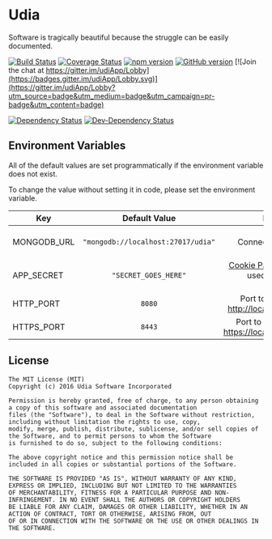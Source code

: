 # Udia

Software is tragically beautiful because the struggle can be easily documented. 

[![Build Status](https://travis-ci.org/udia-software/udia.svg?branch=master)](https://travis-ci.org/udia-software/udia)
[![Coverage Status](https://coveralls.io/repos/github/udia-software/udia/badge.svg?branch=master)](https://coveralls.io/github/udia-software/udia?branch=master)
[![npm version](https://badge.fury.io/js/udia.svg)](https://badge.fury.io/js/udia)
[![GitHub version](https://badge.fury.io/gh/udia-software%2Fudia.svg)](https://badge.fury.io/gh/udia-software%2Fudia)
[![Join the chat at https://gitter.im/udiApp/Lobby](https://badges.gitter.im/udiApp/Lobby.svg)](https://gitter.im/udiApp/Lobby?utm_source=badge&utm_medium=badge&utm_campaign=pr-badge&utm_content=badge)

[![Dependency Status](https://img.shields.io/david/udia-software/udia.svg)](https://david-dm.org/udia-software/udia)
[![Dev-Dependency Status](https://img.shields.io/david/dev/udia-software/udia.svg)](https://david-dm.org/udia-software/udia#info=devDependencies)

## Environment Variables

All of the default values are set programmatically if the environment variable does not exist.

To change the value without setting it in code, please set the environment variable.


| Key           | Default Value                      |Description|
| ------------- |:----------------------------------:|---:|
| MONGODB_URL   | `"mongodb://localhost:27017/udia"` | The Mongo Connection String. ([See spec.](https://docs.mongodb.com/manual/reference/connection-string/)) |
| APP_SECRET    | `"SECRET_GOES_HERE"`               | [Cookie Parser secret](https://github.com/expressjs/cookie-parser#cookieparsersecret-options) used for signing cookies. |
| HTTP_PORT     | `8080`                             | Port to serve http. [http://localhost:8080](http://localhost:8080) |
| HTTPS_PORT    | `8443`                             | Port to serve https. [https://localhost:8443](https://localhost:8443) |

## License

```text
The MIT License (MIT)
Copyright (c) 2016 Udia Software Incorporated

Permission is hereby granted, free of charge, to any person obtaining a copy of this software and associated documentation
files (the "Software"), to deal in the Software without restriction, including without limitation the rights to use, copy,
modify, merge, publish, distribute, sublicense, and/or sell copies of the Software, and to permit persons to whom the Software
is furnished to do so, subject to the following conditions:

The above copyright notice and this permission notice shall be included in all copies or substantial portions of the Software.

THE SOFTWARE IS PROVIDED "AS IS", WITHOUT WARRANTY OF ANY KIND, EXPRESS OR IMPLIED, INCLUDING BUT NOT LIMITED TO THE WARRANTIES
OF MERCHANTABILITY, FITNESS FOR A PARTICULAR PURPOSE AND NON-INFRINGEMENT. IN NO EVENT SHALL THE AUTHORS OR COPYRIGHT HOLDERS
BE LIABLE FOR ANY CLAIM, DAMAGES OR OTHER LIABILITY, WHETHER IN AN ACTION OF CONTRACT, TORT OR OTHERWISE, ARISING FROM, OUT
OF OR IN CONNECTION WITH THE SOFTWARE OR THE USE OR OTHER DEALINGS IN THE SOFTWARE.

```